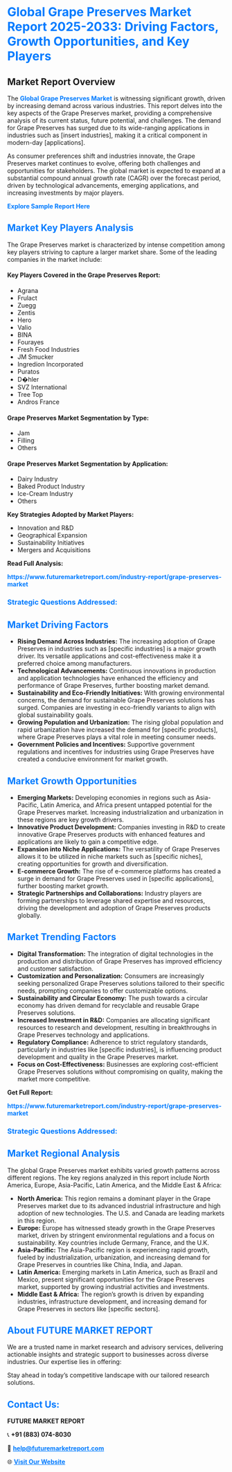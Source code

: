 <h1 style="color: #007BFF;">Global Grape Preserves Market Report 2025-2033: Driving Factors, Growth Opportunities, and Key Players</h1>

<section id="overview">
<h2>Market Report Overview</h2>
<p>The <a href="https://www.futuremarketreport.com/industry-report/grape-preserves-market" style="color: #007BFF; text-decoration: none;"><strong>Global Grape Preserves Market</strong></a> is witnessing significant growth, driven by increasing demand across various industries. This report delves into the key aspects of the Grape Preserves market, providing a comprehensive analysis of its current status, future potential, and challenges. The demand for Grape Preserves has surged due to its wide-ranging applications in industries such as [insert industries], making it a critical component in modern-day [applications].</p>
<p>As consumer preferences shift and industries innovate, the Grape Preserves market continues to evolve, offering both challenges and opportunities for stakeholders. The global market is expected to expand at a substantial compound annual growth rate (CAGR) over the forecast period, driven by technological advancements, emerging applications, and increasing investments by major players.</p>
</section>

<section id="overview">
<p><a href="https://www.futuremarketreport.com/request-sample/reportId=37030" style="color: #007BFF; text-decoration: none;"><strong>Explore Sample Report Here</strong></a></p>
</section>

<section id="key-players">
<h2 style="color: #007BFF;">Market Key Players Analysis</h2>
<p>The Grape Preserves market is characterized by intense competition among key players striving to capture a larger market share. Some of the leading companies in the market include:</p>
<h4>Key Players Covered in the Grape Preserves Report:</h4>
<ul><li>Agrana</li><li>Frulact</li><li>Zuegg</li><li>Zentis</li><li>Hero</li><li>Valio</li><li>BINA</li><li>Fourayes</li><li>Fresh Food Industries</li><li>JM Smucker</li><li>Ingredion Incorporated</li><li>Puratos</li><li>D�hler</li><li>SVZ International</li><li>Tree Top</li><li>Andros France</li></ul>
<h4>Grape Preserves Market Segmentation by Type:</h4>
<ul><li>Jam</li><li>Filling</li><li>Others</li></ul>

<h4>Grape Preserves Market Segmentation by Application:</h4>
<ul><li>Dairy Industry</li><li>Baked Product Industry</li><li>Ice-Cream Industry</li><li>Others</li></ul>
<p><strong>Key Strategies Adopted by Market Players:</strong></p>
<ul>
<li>Innovation and R&D</li>
<li>Geographical Expansion</li>
<li>Sustainability Initiatives</li>
<li>Mergers and Acquisitions</li>
</ul>
</section>

<section>
<p><strong>Read Full Analysis: </strong></p><a href="https://www.futuremarketreport.com/industry-report/grape-preserves-market" style="color: #007BFF; text-decoration: none;"><strong>https://www.futuremarketreport.com/industry-report/grape-preserves-market</strong></a>
<h3 style="color: #007BFF;">Strategic Questions Addressed:</h3>
</section>

<section id="driving-factors">
<h2 style="color: #007BFF;">Market Driving Factors</h2>
<ul>
<li><strong>Rising Demand Across Industries:</strong> The increasing adoption of Grape Preserves in industries such as [specific industries] is a major growth driver. Its versatile applications and cost-effectiveness make it a preferred choice among manufacturers.</li>
<li><strong>Technological Advancements:</strong> Continuous innovations in production and application technologies have enhanced the efficiency and performance of Grape Preserves, further boosting market demand.</li>
<li><strong>Sustainability and Eco-Friendly Initiatives:</strong> With growing environmental concerns, the demand for sustainable Grape Preserves solutions has surged. Companies are investing in eco-friendly variants to align with global sustainability goals.</li>
<li><strong>Growing Population and Urbanization:</strong> The rising global population and rapid urbanization have increased the demand for [specific products], where Grape Preserves plays a vital role in meeting consumer needs.</li>
<li><strong>Government Policies and Incentives:</strong> Supportive government regulations and incentives for industries using Grape Preserves have created a conducive environment for market growth.</li>
</ul>
</section>

<section id="growth-opportunities">
<h2 style="color: #007BFF;">Market Growth Opportunities</h2>
<ul>
<li><strong>Emerging Markets:</strong> Developing economies in regions such as Asia-Pacific, Latin America, and Africa present untapped potential for the Grape Preserves market. Increasing industrialization and urbanization in these regions are key growth drivers.</li>
<li><strong>Innovative Product Development:</strong> Companies investing in R&D to create innovative Grape Preserves products with enhanced features and applications are likely to gain a competitive edge.</li>
<li><strong>Expansion into Niche Applications:</strong> The versatility of Grape Preserves allows it to be utilized in niche markets such as [specific niches], creating opportunities for growth and diversification.</li>
<li><strong>E-commerce Growth:</strong> The rise of e-commerce platforms has created a surge in demand for Grape Preserves used in [specific applications], further boosting market growth.</li>
<li><strong>Strategic Partnerships and Collaborations:</strong> Industry players are forming partnerships to leverage shared expertise and resources, driving the development and adoption of Grape Preserves products globally.</li>
</ul>
</section>

<section id="trending-factors">
<h2 style="color: #007BFF;">Market Trending Factors</h2>
<ul>
<li><strong>Digital Transformation:</strong> The integration of digital technologies in the production and distribution of Grape Preserves has improved efficiency and customer satisfaction.</li>
<li><strong>Customization and Personalization:</strong> Consumers are increasingly seeking personalized Grape Preserves solutions tailored to their specific needs, prompting companies to offer customizable options.</li>
<li><strong>Sustainability and Circular Economy:</strong> The push towards a circular economy has driven demand for recyclable and reusable Grape Preserves solutions.</li>
<li><strong>Increased Investment in R&D:</strong> Companies are allocating significant resources to research and development, resulting in breakthroughs in Grape Preserves technology and applications.</li>
<li><strong>Regulatory Compliance:</strong> Adherence to strict regulatory standards, particularly in industries like [specific industries], is influencing product development and quality in the Grape Preserves market.</li>
<li><strong>Focus on Cost-Effectiveness:</strong> Businesses are exploring cost-efficient Grape Preserves solutions without compromising on quality, making the market more competitive.</li>
</ul>
</section>

<section>
<p><strong>Get Full Report: </strong></p><a href="https://www.futuremarketreport.com/industry-report/grape-preserves-market" style="color: #007BFF; text-decoration: none;"><strong>https://www.futuremarketreport.com/industry-report/grape-preserves-market</strong></a>
<h3 style="color: #007BFF;">Strategic Questions Addressed:</h3>
</section>


<section id="regional-analysis">
<h2 style="color: #007BFF;">Market Regional Analysis</h2>
<p>The global Grape Preserves market exhibits varied growth patterns across different regions. The key regions analyzed in this report include North America, Europe, Asia-Pacific, Latin America, and the Middle East & Africa:</p>
<ul>
<li><strong>North America:</strong> This region remains a dominant player in the Grape Preserves market due to its advanced industrial infrastructure and high adoption of new technologies. The U.S. and Canada are leading markets in this region.</li>
<li><strong>Europe:</strong> Europe has witnessed steady growth in the Grape Preserves market, driven by stringent environmental regulations and a focus on sustainability. Key countries include Germany, France, and the U.K.</li>
<li><strong>Asia-Pacific:</strong> The Asia-Pacific region is experiencing rapid growth, fueled by industrialization, urbanization, and increasing demand for Grape Preserves in countries like China, India, and Japan.</li>
<li><strong>Latin America:</strong> Emerging markets in Latin America, such as Brazil and Mexico, present significant opportunities for the Grape Preserves market, supported by growing industrial activities and investments.</li>
<li><strong>Middle East & Africa:</strong> The region’s growth is driven by expanding industries, infrastructure development, and increasing demand for Grape Preserves in sectors like [specific sectors].</li>
</ul>
</section>

<footer>
<h2 style="color: #007BFF;">About FUTURE MARKET REPORT</h2>
<p>We are a trusted name in market research and advisory services, delivering actionable insights and strategic support to businesses across diverse industries. Our expertise lies in offering:</p>

<p>Stay ahead in today’s competitive landscape with our tailored research solutions.</p>

<h2 style="color: #007BFF;">Contact Us:</h2>
<p><strong>FUTURE MARKET REPORT</strong></p>
<p>📞 <strong>+91 (883) 074-8030</strong></p>
<p>📧 <strong><a href="mailto:help@futuremarketreport.com" style="color: #007BFF;">help@futuremarketreport.com</a></strong></p>
<p>🌐 <strong><a href="https://www.futuremarketreport.com/" style="color: #007BFF;">Visit Our Website</a></strong></p>
</footer>